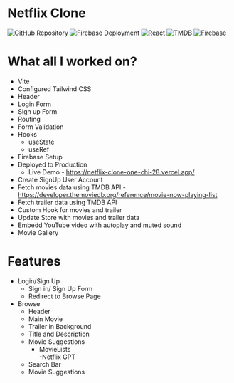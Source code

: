 # Netflix Clone
[![GitHub Repository](https://img.shields.io/badge/GitHub%20Repo-Netflix%20GPT-green)](https://github.com/knightcube/netflix-clone)
[![Firebase Deployment](https://img.shields.io/badge/Live-Demo)](https://netflix-clone-f7505.web.app/)
[![React](https://img.shields.io/badge/React-Frontend-blue)](https://reactjs.org/)
[![TMDB](https://img.shields.io/badge/TMDB-Movie%20Data-blue)](https://www.themoviedb.org/)
[![Firebase](https://img.shields.io/badge/Firebase-Authentication%20%26%20Hosting-blue)](https://firebase.google.com/)


# What all I worked on?
- Vite
- Configured Tailwind CSS
- Header
- Login Form
- Sign up Form
- Routing
- Form Validation
- Hooks
    - useState
    - useRef
- Firebase Setup
- Deployed to Production 
    - Live Demo - https://netflix-clone-one-chi-28.vercel.app/
- Create SignUp User Account
- Fetch movies data using TMDB API - https://developer.themoviedb.org/reference/movie-now-playing-list
- Fetch trailer data using TMDB API 
- Custom Hook for movies and trailer
- Update Store with movies and trailer data 
- Embedd YouTube video with autoplay and muted sound
- Movie Gallery

# Features

- Login/Sign Up
    - Sign in/ Sign Up Form
    - Redirect to Browse Page
- Browse
    - Header
    - Main Movie
    - Trailer in Background
    - Title and Description
    - Movie Suggestions
        - MovieLists  
-Netflix GPT
    - Search Bar
    - Movie Suggestions